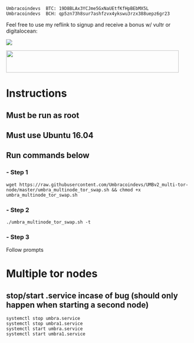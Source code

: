 ```
Umbracoindevs  BTC: 19D8BLAx3YCJme5GxNaUEtfKfHpBEbMX5L
Umbracoindevs  BCH: qp5zn73h8sur7ashfzvx4ykswu3rzx388uepz6gr23
```


Feel free to use my reflink to signup and receive a bonus w/ vultr or digitalocean:

<a href="https://m.do.co/c/43df5222d849"><img src="https://imgur.com/eUm6zkt.png"></a>

<a href="https://www.vultr.com/?ref=7607572"><img src="https://www.vultr.com/media/banner_2.png" width="468" height="60"></a>

# Instructions
## Must be run as root
## Must use Ubuntu 16.04
## Run commands below
### - Step 1
```
wget https://raw.githubusercontent.com/Umbracoindevs/UMBv2_multi-tor-node/master/umbra_multinode_tor_swap.sh && chmod +x umbra_multinode_tor_swap.sh
```
### - Step 2
```
./umbra_multinode_tor_swap.sh -t
```
### - Step 3
Follow prompts

# Multiple tor nodes
## stop/start .service incase of bug (should only happen when starting a second node)
```
systemctl stop umbra.service
systemctl stop umbra1.service
systemctl start umbra.service
systemctl start umbra1.service
```
